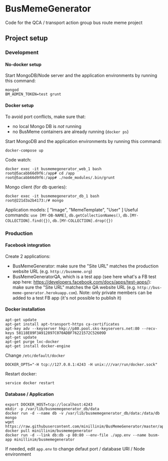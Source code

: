 # BusMemeGenerator
Code for the QCA / transport action group bus route meme project

## Project setup

### Development

#### No-docker setup

Start MongoDB/Node server and the application environments by running this command:

```
mongod
BM_ADMIN_TOKEN=test grunt
```

#### Docker setup

To avoid port conflicts, make sure that:
* no local Mongo DB is *not* running
* no BusMeme containers are already running (`docker ps`)

Start MongoDB and the application environments by running this command:
```
docker-compose up
```

Code watch:

```
docker exec -it busmemegenerator_web_1 bash
root@5acabb66d9f6:/app# cd /app
root@5acabb66d9f6:/app# ./node_modules/.bin/grunt
```

Mongo client (for db queries): 
```
docker exec -it busmemegenerator_db_1 bash
root@221d3a2b4173:/# mongo
```

Application models: [ "Image", "MemeTemplate", "User" ]
Useful commands: `use [MY-DB-NAME]`, `db.getCollectionNames()`, `db.[MY-COLLECTION].find({})`, `db.[MY-COLLECTION].drop({})`

### Production

#### Facebook integration

Create 2 applications:
- BusMemeGenerator: make sure the "Site URL" matches the production website URL (e.g. `http://busmeme.org`)
- BusMemeGeneratorQA, which is a test app (see here what's a FB test app here: https://developers.facebook.com/docs/apps/test-apps/): make sure the "Site URL" matches the QA website URL (e.g. `http://bus-meme-generator.herokuapp.com`). Note: only private members can be added to a test FB app (it's not possible to publish it)

#### Docker installation

```
apt-get update
apt-get install apt-transport-https ca-certificates
apt-key adv --keyserver hkp://p80.pool.sks-keyservers.net:80 --recv-keys 58118E89F3A912897C070ADBF76221572C52609D
apt-get update
apt-get purge lxc-docker
apt-get install docker-engine
```

Change `/etc/default/docker`

```
DOCKER_OPTS="-H tcp://127.0.0.1:4243 -H unix:///var/run/docker.sock"
```

Restart docker:

```
service docker restart
```

#### Database / Application

```
export DOCKER_HOST=tcp://localhost:4243
mkdir -p /var/lib/busmemegenerator_db/data
docker run -d --name db -v /var/lib/busmemegenerator_db/data:/data/db mongo
wget https://raw.githubusercontent.com/minillinim/BusMemeGenerator/master/app.env
docker pull minillinim/busmemegenerator
docker run -d --link db:db -p 80:80 --env-file ./app.env --name busm-app minillinim/busmemegenerator
```

If needed, edit `app.env` to change defaut port / database URI / Node environment
